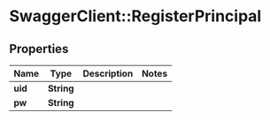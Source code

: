 # SwaggerClient::RegisterPrincipal

## Properties
Name | Type | Description | Notes
------------ | ------------- | ------------- | -------------
**uid** | **String** |  | 
**pw** | **String** |  | 

